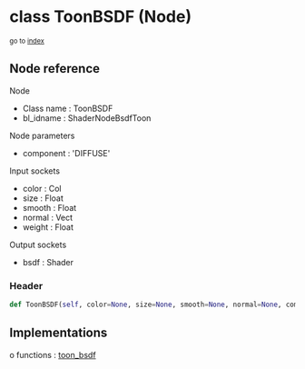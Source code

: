 # class ToonBSDF (Node)

<sub>go to [index](/docs/index.md)</sub>

## Node reference

Node
 - Class name : ToonBSDF
 - bl_idname : ShaderNodeBsdfToon

Node parameters
 - component : 'DIFFUSE'

Input sockets
 - color : Col
 - size : Float
 - smooth : Float
 - normal : Vect
 - weight : Float

Output sockets
 - bsdf : Shader

### Header

``` python
def ToonBSDF(self, color=None, size=None, smooth=None, normal=None, component='DIFFUSE', node_label=None, node_color=None):
```

## Implementations

o functions : [toon_bsdf](/docs/Shader_classes/toon_bsdf.md)

